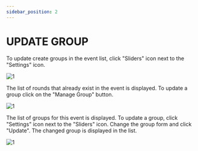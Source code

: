 ```yaml
---
sidebar_position: 2
---
```


# UPDATE GROUP

To update create groups in the event list, click "Sliders" icon next to the "Settings" icon.

![1](./../assets/novogrupo.png)

The list of rounds that already exist in the event is displayed. To update a group click on the "Manage Group" button.

![1](./../assets/criandogrupo.png)

The list of groups for this event is displayed. To update a group, click "Settings" icon next to the "Sliders" icon. Change the group form and click "Update". The changed group is displayed in the list.

![1](./../assets/atualizargrupo.png)
